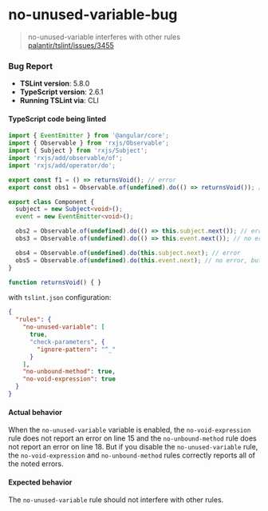 # no-unused-variable-bug

> no-unused-variable interferes with other rules
[palantir/tslint/issues/3455](https://github.com/palantir/tslint/issues/3455)

### Bug Report

- __TSLint version__: 5.8.0
- __TypeScript version__: 2.6.1
- __Running TSLint via__: CLI

#### TypeScript code being linted

```ts
import { EventEmitter } from '@angular/core';
import { Observable } from 'rxjs/Observable';
import { Subject } from 'rxjs/Subject';
import 'rxjs/add/observable/of';
import 'rxjs/add/operator/do';

export const f1 = () => returnsVoid(); // error
export const obs1 = Observable.of(undefined).do(() => returnsVoid()); // error

export class Component {
  subject = new Subject<void>();
  event = new EventEmitter<void>();

  obs2 = Observable.of(undefined).do(() => this.subject.next()); // error
  obs3 = Observable.of(undefined).do(() => this.event.next()); // no error, but should be

  obs4 = Observable.of(undefined).do(this.subject.next); // error
  obs5 = Observable.of(undefined).do(this.event.next); // no error, but should be
}

function returnsVoid() { }

```

with `tslint.json` configuration:

```json
{
  "rules": {
    "no-unused-variable": [
      true,
      "check-parameters", {
        "ignore-pattern": "^_"
      }
    ],
    "no-unbound-method": true,
    "no-void-expression": true
  }
}
```

#### Actual behavior
When the `no-unused-variable` variable is enabled, the `no-void-expression` rule does not report an
error on line 15 and the `no-unbound-method` rule does not report an error on line 18. But if you
disable the `no-unused-variable` rule, the `no-void-expression` and `no-unbound-method` rules
correctly reports all of the noted errors.

#### Expected behavior
The `no-unused-variable` rule should not interfere with other rules.
